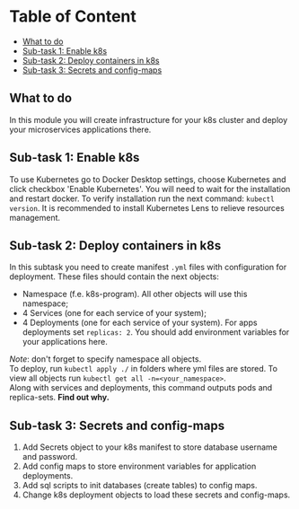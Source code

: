# Table of Content

- [What to do](#what-to-do)
- [Sub-task 1: Enable k8s](#sub-task-1-enable-k8s)
- [Sub-task 2: Deploy containers in k8s](#sub-task-2-deploy-containers-in-k8s)
- [Sub-task 3: Secrets and config-maps](#sub-task-3-secrets-and-config-maps)

## What to do
In this module you will create infrastructure for your k8s cluster and deploy your microservices applications there.

## Sub-task 1: Enable k8s
To use Kubernetes go to Docker Desktop settings, choose Kubernetes and click checkbox 'Enable Kubernetes'. You will need to wait for the installation and restart docker.
To verify installation run the next command: `kubectl version`.
It is recommended to install Kubernetes Lens to relieve resources management.


## Sub-task 2: Deploy containers in k8s
In this subtask you need to create manifest `.yml` files with configuration for deployment. These files should contain the next objects:
- Namespace (f.e. k8s-program). All other objects will use this namespace;
- 4 Services (one for each service of your system);
- 4 Deployments (one for each service of your system). For apps deployments set `replicas: 2`. You should add environment variables for your applications here.

_Note_: don't forget to specify namespace all objects. <br>
To deploy, run `kubectl apply ./` in folders where yml files are stored.
To view all objects run `kubectl get all -n=<your_namespace>`. <br>
Along with services and deployments, this command outputs pods and replica-sets. **Find out why.**


## Sub-task 3: Secrets and config-maps
1. Add Secrets object to your k8s manifest to store database username and password.
2. Add config maps to store environment variables for application deployments.
3. Add sql scripts to init databases (create tables) to config maps.
4. Change k8s deployment objects to load these secrets and config-maps.
